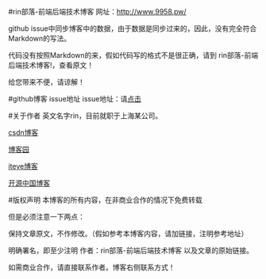 #rin部落-前端后端技术博客
网址：http://www.9958.pw/

github issue中同步博客中的数据，由于数据是同步过来的，因此，没有完全符合Markdown的写法。

代码没有按照Markdown的来，假如代码写的格式不是很正确，请到 rin部落-前端后端技术博客!，查看原文！

给您带来不便，请谅解！

#github博客 issue地址
issue地址：请<a href="https://github.com/9958/rinblog/issues">点击</a>

#关于作者
英文名字rin，目前就职于上海某公司。


<a href="http://blog.csdn.net/ldl_xz" target="_blank">csdn博客</a>

<a href="http://www.cnblogs.com/rin9958/" target="_blank">博客园</a>

<a href="http://ldl-xz.iteye.com/" target="_blank">iteye博客</a>

<a href="http://my.oschina.net/u/1179286" target="_blank">开源中国博客</a>





#版权声明
本博客的所有内容，在非商业合作的情况下免费转载

但是必须注意一下两点：

保持文章原文，不作修改。（假如参考本博客内容，请加链接，注明参考地址）

明确署名，即至少注明 作者：rin部落-前端后端技术博客 以及文章的原始链接。

如需商业合作，请直接联系作者。博客右侧联系方式！
